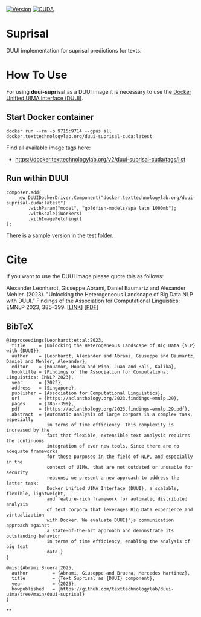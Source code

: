 [![Version](https://img.shields.io/static/v1?label=Python&message=3.10&color=green)]()
[![CUDA](https://img.shields.io/badge/CUDA-76B900?logo=nvidia&logoColor=white)]()


# Suprisal

DUUI implementation for suprisal predictions for texts.

# How To Use

For using **duui-suprisal** as a DUUI image it is necessary to use the [Docker Unified UIMA Interface (DUUI)](https://github.com/texttechnologylab/DockerUnifiedUIMAInterface).

## Start Docker container

```
docker run --rm -p 9715:9714 --gpus all docker.texttechnologylab.org/duui-suprisal-cuda:latest
```

Find all available image tags here: 
- https://docker.texttechnologylab.org/v2/duui-suprisal-cuda/tags/list

## Run within DUUI

```
composer.add(
    new DUUIDockerDriver.Component("docker.texttechnologylab.org/duui-suprisal-cuda:latest")
        .withParam("model", "goldfish-models/spa_latn_1000mb");
        .withScale(iWorkers)
        .withImageFetching()
);
```

There is a sample version in the test folder.

# Cite

If you want to use the DUUI image please quote this as follows:

Alexander Leonhardt, Giuseppe Abrami, Daniel Baumartz and Alexander Mehler. (2023). "Unlocking the Heterogeneous Landscape of Big Data NLP with DUUI." Findings of the Association for Computational Linguistics: EMNLP 2023, 385–399. [[LINK](https://aclanthology.org/2023.findings-emnlp.29)] [[PDF](https://aclanthology.org/2023.findings-emnlp.29.pdf)]

## BibTeX

```
@inproceedings{Leonhardt:et:al:2023,
  title     = {Unlocking the Heterogeneous Landscape of Big Data {NLP} with {DUUI}},
  author    = {Leonhardt, Alexander and Abrami, Giuseppe and Baumartz, Daniel and Mehler, Alexander},
  editor    = {Bouamor, Houda and Pino, Juan and Bali, Kalika},
  booktitle = {Findings of the Association for Computational Linguistics: EMNLP 2023},
  year      = {2023},
  address   = {Singapore},
  publisher = {Association for Computational Linguistics},
  url       = {https://aclanthology.org/2023.findings-emnlp.29},
  pages     = {385--399},
  pdf       = {https://aclanthology.org/2023.findings-emnlp.29.pdf},
  abstract  = {Automatic analysis of large corpora is a complex task, especially
               in terms of time efficiency. This complexity is increased by the
               fact that flexible, extensible text analysis requires the continuous
               integration of ever new tools. Since there are no adequate frameworks
               for these purposes in the field of NLP, and especially in the
               context of UIMA, that are not outdated or unusable for security
               reasons, we present a new approach to address the latter task:
               Docker Unified UIMA Interface (DUUI), a scalable, flexible, lightweight,
               and feature-rich framework for automatic distributed analysis
               of text corpora that leverages Big Data experience and virtualization
               with Docker. We evaluate DUUI{'}s communication approach against
               a state-of-the-art approach and demonstrate its outstanding behavior
               in terms of time efficiency, enabling the analysis of big text
               data.}
}

@misc{Abrami:Bruera:2025,
  author         = {Abrami, Giuseppe and Bruera, Mercedes Martinez},
  title          = {Text Suprisal as {DUUI} component},
  year           = {2025},
  howpublished   = {https://github.com/texttechnologylab/duui-uima/tree/main/duui-suprisal}
}

```
**